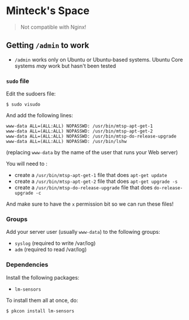 # Minteck's Space
> Not compatible with Nginx!
## Getting `/admin` to work
* `/admin` works only on Ubuntu or Ubuntu-based systems. Ubuntu Core systems *may* work but hasn't been tested
### `sudo` file
Edit the sudoers file:
```text
$ sudo visudo
```

And add the following lines:
```text
www-data ALL=(ALL:ALL) NOPASSWD: /usr/bin/mtsp-apt-get-1
www-data ALL=(ALL:ALL) NOPASSWD: /usr/bin/mtsp-apt-get-2
www-data ALL=(ALL:ALL) NOPASSWD: /usr/bin/mtsp-do-release-upgrade
www-data ALL=(ALL:ALL) NOPASSWD: /usr/bin/lshw
```

(replacing `www-data` by the name of the user that runs your Web server)

You will need to :
* create a `/usr/bin/mtsp-apt-get-1` file that does `apt-get update`
* create a `/usr/bin/mtsp-apt-get-2` file that does `apt-get upgrade -s`
* create a `/usr/bin/mtsp-do-release-upgrade` file that does `do-release-upgrade -c`

And make sure to have the `x` permission bit so we can run these files!

### Groups
Add your server user (usually `www-data`) to the following groups:
* `syslog` (required to write /var/log)
* `adm` (required to read /var/log)

### Dependencies
Install the following packages:
* `lm-sensors`

To install them all at once, do:
```text
$ pkcon install lm-sensors
```